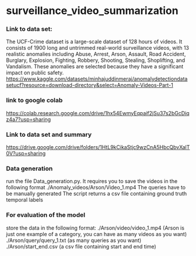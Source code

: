 # surveillance_video_summarization

### Link to data set:
The UCF-Crime dataset is a large-scale dataset of 128 hours of videos. It consists of 1900 long and untrimmed real-world surveillance videos, with 13 realistic anomalies including Abuse, Arrest, Arson, Assault, Road Accident, Burglary, Explosion, Fighting, Robbery, Shooting, Stealing, Shoplifting, and Vandalism. These anomalies are selected because they have a significant impact on public safety.
https://www.kaggle.com/datasets/minhajuddinmeraj/anomalydetectiondatasetucf?resource=download-directory&select=Anomaly-Videos-Part-1

### link to google colab
https://colab.research.google.com/drive/1hx54EwmyEqpaif2jSu37s2bGcDiqz4a7?usp=sharing

### Link to data set and summary
https://drive.google.com/drive/folders/1HtL9kCikaStjc9wzCnA5HbcQbvXalT0V?usp=sharing

### Data generation
run the file Data_generation.py. It requires you to save the videos in the following format
./Anomaly_videos/Arson/Video_1.mp4
The queries have to be manually generated
The script returns a csv file containing ground truth temporal labels

### For evaluation of the model
store the data in the following format:
./Arson/video/video_1.mp4    (Arson is just one example of a category, you can have as many videos as you want)
./Arson/query/query_1.txt    (as many queries as you want)
./Arson/start_end.csv        (a csv file containing start and end time)




